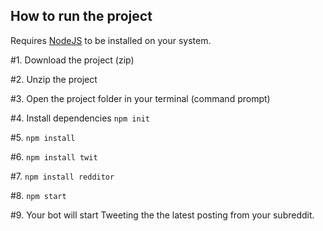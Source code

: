 ## How to run the project
Requires [NodeJS](https://nodejs.org) to be installed on your system.  

#1. Download the project (zip)

#2. Unzip the project

#3. Open the project folder in your terminal (command prompt)

#4. Install dependencies `npm init`

#5.  `npm install`

#6. `npm install twit`

#7. `npm install redditor`

#8. `npm start`

#9. Your bot will start Tweeting the the latest posting from your subreddit.
